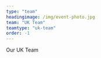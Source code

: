 ```yaml
---
type: "team"
headingimage: /img/event-photo.jpg
team: "UK Team"
teamtype: "uk-team"
order: -1
---
```

Our UK Team